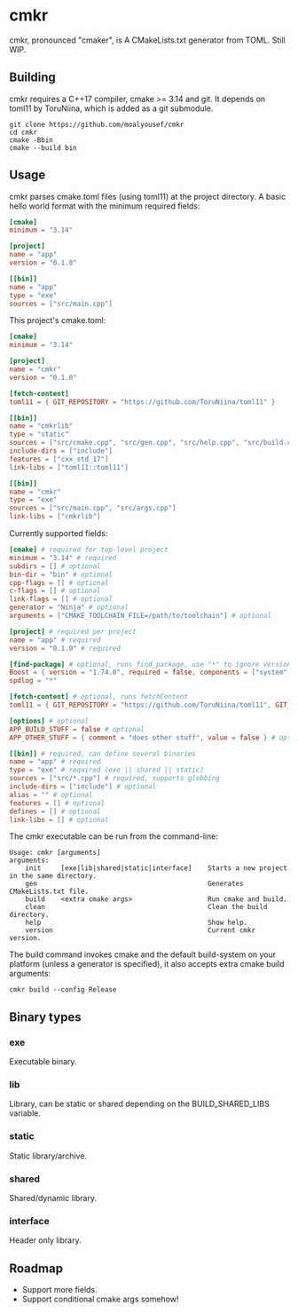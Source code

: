 # cmkr

cmkr, pronounced "cmaker", is A CMakeLists.txt generator from TOML. Still WIP.

## Building
cmkr requires a C++17 compiler, cmake >= 3.14 and git. It depends on toml11 by ToruNiina, which is added as a git submodule.
```
git clone https://github.com/moalyousef/cmkr
cd cmkr
cmake -Bbin
cmake --build bin
```

## Usage
cmkr parses cmake.toml files (using toml11) at the project directory. A basic hello world format with the minimum required fields:
```toml
[cmake]
minimum = "3.14"

[project]
name = "app"
version = "0.1.0"

[[bin]]
name = "app"
type = "exe"
sources = ["src/main.cpp"]
```

This project's cmake.toml:
```toml
[cmake]
minimum = "3.14"

[project]
name = "cmkr"
version = "0.1.0"

[fetch-content]
toml11 = { GIT_REPOSITORY = "https://github.com/ToruNiina/toml11" }

[[bin]]
name = "cmkrlib"
type = "static"
sources = ["src/cmake.cpp", "src/gen.cpp", "src/help.cpp", "src/build.cpp", "src/error.cpp"]
include-dirs = ["include"]
features = ["cxx_std_17"]
link-libs = ["toml11::toml11"]

[[bin]]
name = "cmkr"
type = "exe"
sources = ["src/main.cpp", "src/args.cpp"]
link-libs = ["cmkrlib"]
```

Currently supported fields:
```toml
[cmake] # required for top-level project
minimum = "3.14" # required
subdirs = [] # optional
bin-dir = "bin" # optional
cpp-flags = [] # optional
c-flags = [] # optional
link-flags = [] # optional
generator = "Ninja" # optional
arguments = ["CMAKE_TOOLCHAIN_FILE=/path/to/toolchain"] # optional

[project] # required per project
name = "app" # required
version = "0.1.0" # required

[find-package] # optional, runs find_package, use "*" to ignore version
Boost = { version = "1.74.0", required = false, components = ["system"] } # optional
spdlog = "*"

[fetch-content] # optional, runs fetchContent
toml11 = { GIT_REPOSITORY = "https://github.com/ToruNiina/toml11", GIT_TAG = "v3.5.0" } # optional

[options] # optional
APP_BUILD_STUFF = false # optional
APP_OTHER_STUFF = { comment = "does other stuff", value = false } # optional

[[bin]] # required, can define several binaries
name = "app" # required
type = "exe" # required (exe || shared || static)
sources = ["src/*.cpp"] # required, supports globbing
include-dirs = ["include"] # optional
alias = "" # optional
features = [] # optional
defines = [] # optional
link-libs = [] # optional 
```

The cmkr executable can be run from the command-line:
```
Usage: cmkr [arguments]
arguments:
    init     [exe|lib|shared|static|interface]    Starts a new project in the same directory.
    gen                                           Generates CMakeLists.txt file.
    build    <extra cmake args>                   Run cmake and build.
    clean                                         Clean the build directory.
    help                                          Show help.
    version                                       Current cmkr version.
```
The build command invokes cmake and the default build-system on your platform (unless a generator is specified), it also accepts extra cmake build arguments:
```
cmkr build --config Release 
```

## Binary types

### exe
Executable binary.

### lib
Library, can be static or shared depending on the BUILD_SHARED_LIBS variable.

### static
Static library/archive.

### shared
Shared/dynamic library.

### interface
Header only library.

## Roadmap
- Support more fields.
- Support conditional cmake args somehow!
